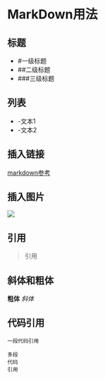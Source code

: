 # MarkDown用法
## 标题
- #一级标题
- ##二级标题
- ###三级标题
## 列表
- -文本1
- -文本2



## 插入链接
[markdown参考](https://www.jianshu.com/p/q81RER)
## 插入图片
![](http://upload-images.jianshu.io/upload_images/259-0ad0d0bfc1c608b6.jpg?imageMogr2/auto-orient/strip%7CimageView2/2/w/1240)
## 引用
> 引用
## 斜体和粗体
**粗体**
*斜体*
## 代码引用
`一段代码引用`
```
多段
代码
引用
```
